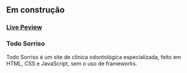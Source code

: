 ## Em construção

### [Live Peview](https://tiagocreator.github.io/todosorriso/)

### Todo Sorriso

Todo Sorriso é um site de clínica odontológica especializada, feito em HTML, CSS e JavaScript, sem o uso de frameworks.
